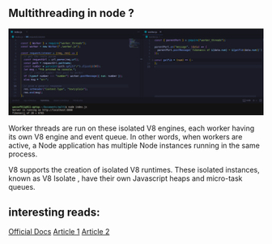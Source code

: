 ## Multithreading in node ?

![cover](./cover.png)

Worker threads are run on these isolated V8 engines, each worker having its own V8 engine and event queue. In other words, when workers are active, a Node application has multiple Node instances running in the same process.

V8 supports the creation of isolated V8 runtimes. These isolated instances, known as V8 Isolate , have their own Javascript heaps and micro-task queues.

## interesting reads:

[Official Docs](https://nodejs.org/api/worker_threads.html)
[Article 1](https://blog.logrocket.com/node-js-multithreading-worker-threads-why-they-matter/)
[Article 2](https://www.section.io/engineering-education/nodejs-worker-thread/)
